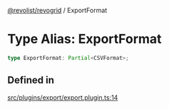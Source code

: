 [@revolist/revogrid](README.md) / ExportFormat

# Type Alias: ExportFormat

```ts
type ExportFormat: Partial<CSVFormat>;
```

## Defined in

[src/plugins/export/export.plugin.ts:14](https://github.com/revolist/revogrid/blob/93797f94eaa9e63cf9af5b06a562d49fdbb8dcd2/src/plugins/export/export.plugin.ts#L14)
